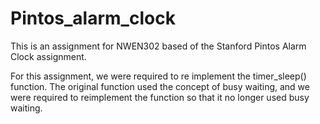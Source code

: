 # Pintos_alarm_clock

This is an assignment for NWEN302 based of the Stanford Pintos Alarm Clock assignment.

For this assignment, we were required to re implement the timer_sleep() function. The original function used the concept of busy waiting, and we were required to reimplement the function so that it no longer used busy waiting. 
